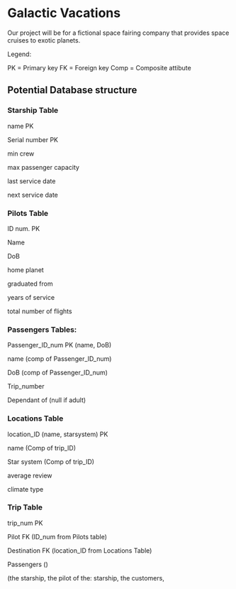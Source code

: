 # Galactic Vacations

Our project will be for a fictional space fairing company that provides space cruises to exotic planets.



Legend:

PK = Primary key
FK = Foreign key
Comp = Composite attibute

## Potential Database structure

### Starship Table

name PK

Serial number PK

min crew 

max passenger capacity

last service date

next service date

### Pilots Table
 
ID num. PK

Name

DoB 

home planet

graduated from

years of service

total number of flights


### Passengers Tables:

Passenger_ID_num PK (name, DoB)

name (comp of Passenger_ID_num)

DoB (comp of Passenger_ID_num)

Trip_number

Dependant of (null if adult)

### Locations Table

location_ID (name, starsystem) PK

name (Comp of trip_ID)

Star system (Comp of trip_ID)

average review

climate type


### Trip Table

trip_num PK

Pilot FK (ID_num from Pilots table)

Destination FK (location_ID from Locations Table)

Passengers ()

(the starship, the pilot of the:
starship, the customers, 

